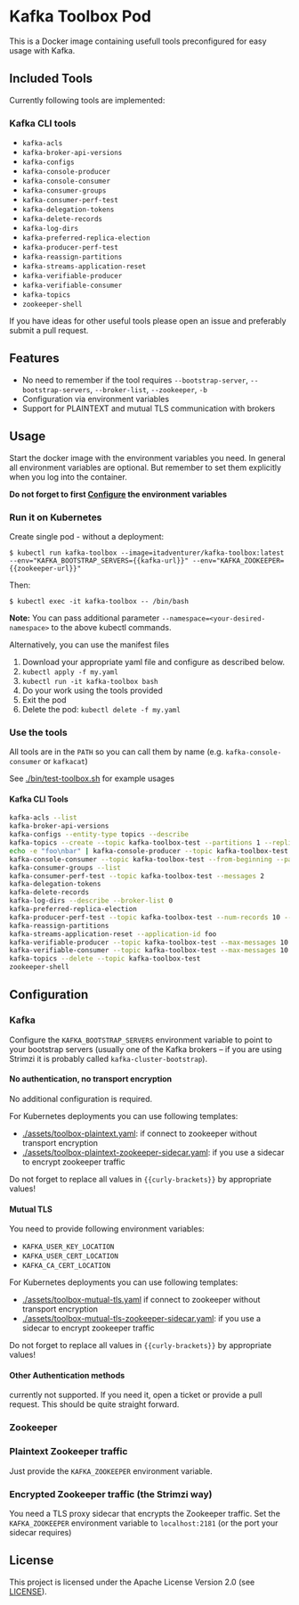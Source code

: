 # Kafka Toolbox Pod

This is a Docker image containing usefull tools preconfigured for easy
usage with Kafka.

## Included Tools


Currently following tools are implemented:

### Kafka CLI tools

* `kafka-acls`
* `kafka-broker-api-versions`
* `kafka-configs`
* `kafka-console-producer`
* `kafka-console-consumer`
* `kafka-consumer-groups`
* `kafka-consumer-perf-test`
* `kafka-delegation-tokens`
* `kafka-delete-records`
* `kafka-log-dirs`
* `kafka-preferred-replica-election`
* `kafka-producer-perf-test`
* `kafka-reassign-partitions`
* `kafka-streams-application-reset`
* `kafka-verifiable-producer`
* `kafka-verifiable-consumer`
* `kafka-topics`
* `zookeeper-shell`

If you have ideas for other useful tools please open an issue and
preferably submit a pull request.

## Features

* No need to remember if the tool requires `--bootstrap-server`,
  `--bootstrap-servers`, `--broker-list`, `--zookeeper`, `-b`
* Configuration via environment variables
* Support for PLAINTEXT and mutual TLS communication with brokers

## Usage

Start the docker image with the environment variables you need. In
general all environment variables are optional. But remember to set
them explicitly when you log into the container.

**Do not forget to first [Configure](#configuration) the environment variables**

### Run it on Kubernetes

Create single pod - without a deployment:
```
$ kubectl run kafka-toolbox --image=itadventurer/kafka-toolbox:latest --env="KAFKA_BOOTSTRAP_SERVERS={{kafka-url}}" --env="KAFKA_ZOOKEEPER={{zookeeper-url}}"
```

Then:
```
$ kubectl exec -it kafka-toolbox -- /bin/bash
```

**Note:** You can pass additional parameter `--namespace=<your-desired-namespace>` to the above kubectl commands.

Alternatively, you can use the manifest files

1. Download your appropriate yaml file and configure as described below.
2. `kubectl apply -f my.yaml`
3. `kubectl run -it kafka-toolbox bash`
4. Do your work using the tools provided
5. Exit the pod
6. Delete the pod: `kubectl delete -f my.yaml`

### Use the tools

All tools are in the `PATH` so you can call them by name
(e.g. `kafka-console-consumer` or `kafkacat`)

See [./bin/test-toolbox.sh](./bin/test-toolbox.sh) for example usages

#### Kafka CLI Tools

```sh
kafka-acls --list
kafka-broker-api-versions
kafka-configs --entity-type topics --describe
kafka-topics --create --topic kafka-toolbox-test --partitions 1 --replication-factor 1
echo -e "foo\nbar" | kafka-console-producer --topic kafka-toolbox-test
kafka-console-consumer --topic kafka-toolbox-test --from-beginning --partition 0 --max-messages 2
kafka-consumer-groups --list
kafka-consumer-perf-test --topic kafka-toolbox-test --messages 2
kafka-delegation-tokens
kafka-delete-records
kafka-log-dirs --describe --broker-list 0
kafka-preferred-replica-election
kafka-producer-perf-test --topic kafka-toolbox-test --num-records 10 --record-size 10 --throughput 100
kafka-reassign-partitions
kafka-streams-application-reset --application-id foo
kafka-verifiable-producer --topic kafka-toolbox-test --max-messages 10
kafka-verifiable-consumer --topic kafka-toolbox-test --max-messages 10 --group-id verifiable-consumer --group-instance-id foo
kafka-topics --delete --topic kafka-toolbox-test
zookeeper-shell
```

## Configuration

### Kafka

Configure the `KAFKA_BOOTSTRAP_SERVERS` environment variable to point
to your bootstrap servers (usually one of the Kafka brokers – if you
are using Strimzi it is probably called `kafka-cluster-bootstrap`).

#### No authentication, no transport encryption

No additional configuration is required.

For Kubernetes deployments you can use following templates:


* [./assets/toolbox-plaintext.yaml](./assets/toolbox-plaintext.yaml):
  if connect to zookeeper without transport encryption
* [./assets/toolbox-plaintext-zookeeper-sidecar.yaml](./assets/toolbox-plaintext-zookeeper-sidecar.yaml):
  if you use a sidecar to encrypt zookeeper traffic

Do not forget to replace all values in `{{curly-brackets}}` by appropriate values!

#### Mutual TLS

You need to provide following environment variables:

* `KAFKA_USER_KEY_LOCATION`
* `KAFKA_USER_CERT_LOCATION`
* `KAFKA_CA_CERT_LOCATION`

For Kubernetes deployments you can use following templates:


* [./assets/toolbox-mutual-tls.yaml](./assets/toolbox-mutual-tls.yaml)
  if connect to zookeeper without transport encryption
* [./assets/toolbox-mutual-tls-zookeeper-sidecar.yaml](./assets/toolbox-mutual-tls-zookeeper-sidecar.yaml):
  if you use a sidecar to encrypt zookeeper traffic

Do not forget to replace all values in `{{curly-brackets}}` by
appropriate values!

#### Other Authentication methods

currently not supported. If you need it, open a ticket or provide a
pull request. This should be quite straight forward.

### Zookeeper

### Plaintext Zookeeper traffic

Just provide the `KAFKA_ZOOKEEPER` environment variable.

### Encrypted Zookeeper traffic (the Strimzi way)

You need a TLS proxy sidecar that encrypts the Zookeeper traffic. Set
the `KAFKA_ZOOKEEPER` environment variable to `localhost:2181` (or the
port your sidecar requires)

## License

This project is licensed under the Apache License Version 2.0 (see
[LICENSE](./LICENSE)).
